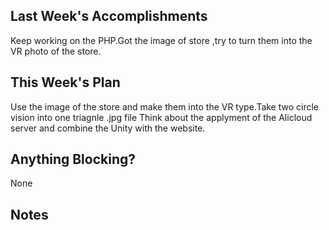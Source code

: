 ## Last Week's Accomplishments
Keep working on the PHP.Got the image of store ,try to turn them into the VR photo of the store.

## This Week's Plan
Use the image of the store and make them into the VR type.Take two circle vision into one triagnle .jpg file Think about the applyment of the Alicloud server and combine the Unity with the website.
## Anything Blocking?
None

## Notes
